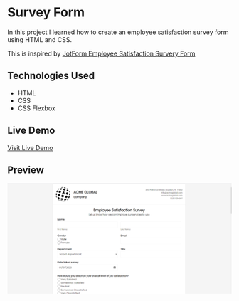 # Survey Form

In this project I learned how to create an employee satisfaction survey form using HTML and CSS. 

This is inspired by [JotForm Employee Satisfaction Survery Form](https://www.jotform.com/form-templates/employee-satisfaction-survey)

## Technologies Used

-   HTML
-   CSS
-   CSS Flexbox

## Live Demo

[Visit Live Demo](https://vinceybanez5521.github.io/survey-form/)

## Preview

![Preview](images/preview.PNG)
